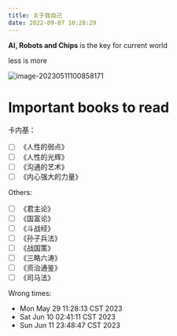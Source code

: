 ```yaml
---
title: 关于我自己
date: 2022-09-07 10:28:29
---
```


**AI, Robots and Chips** is the key for current world

less is more

![image-20230511100858171](https://s2.loli.net/2023/05/11/Fc5mIjsaCeG1vpH.png)

# Important books to read

卡内基：

- [ ] 《人性的弱点》
- [ ] 《人性的光辉》
- [ ] 《沟通的艺术》
- [ ] 《内心强大的力量》

Others: 
- [ ] 《君主论》 
- [ ] 《国富论》 
- [ ] 《斗战经》 
- [ ] 《孙子兵法》 
- [ ] 《战国策》 
- [ ] 《三略六涛》 
- [ ] 《资治通鉴》 
- [ ] 《司马法》 

Wrong times:
- Mon May 29 11:28:13 CST 2023
- Sat Jun 10 02:41:11 CST 2023
- Sun Jun 11 23:48:47 CST 2023
